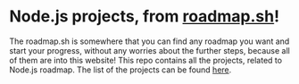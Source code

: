 # Node.js projects, from [roadmap.sh](https://roadmap.sh)!
The roadmap.sh is somewhere that you can find any roadmap you want and start your progress, without any worries about the further steps, because all of them are into this website! This repo contains all the projects, related to Node.js roadmap. The list of the projects can be found [here](https://roadmap.sh/nodejs/projects).
